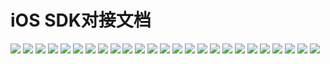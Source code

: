 # iOS SDK对接文档

![](/assets/SDKduijiewendang/iOS/1.png)
![](/assets/SDKduijiewendang/iOS/2.png)
![](/assets/SDKduijiewendang/iOS/3.png)
![](/assets/SDKduijiewendang/iOS/4.png)
![](/assets/SDKduijiewendang/iOS/5.png)
![](/assets/SDKduijiewendang/iOS/6.png)
![](/assets/SDKduijiewendang/iOS/7.png)
![](/assets/SDKduijiewendang/iOS/8.png)
![](/assets/SDKduijiewendang/iOS/9.png)
![](/assets/SDKduijiewendang/iOS/10.png)
![](/assets/SDKduijiewendang/iOS/11.png)
![](/assets/SDKduijiewendang/iOS/12.png)
![](/assets/SDKduijiewendang/iOS/13.png)
![](/assets/SDKduijiewendang/iOS/14.png)
![](/assets/SDKduijiewendang/iOS/15.png)
![](/assets/SDKduijiewendang/iOS/16.png)
![](/assets/SDKduijiewendang/iOS/17.png)
![](/assets/SDKduijiewendang/iOS/18.png)
![](/assets/SDKduijiewendang/iOS/19.png)
![](/assets/SDKduijiewendang/iOS/20png)
![](/assets/SDKduijiewendang/iOS/21.png)
![](/assets/SDKduijiewendang/iOS/22.png)
![](/assets/SDKduijiewendang/iOS/23.png)
![](/assets/SDKduijiewendang/iOS/24.png)
![](/assets/SDKduijiewendang/iOS/25.png)
